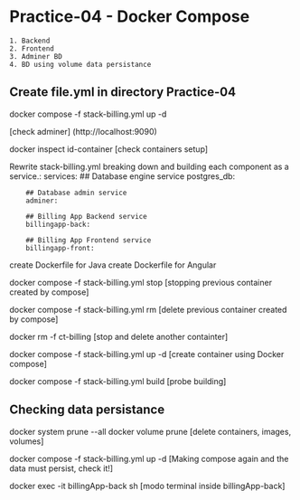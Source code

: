 # Practice-04 - Docker Compose
	1. Backend
	2. Frontend
	3. Adminer BD
	4. BD using volume data persistance

## Create file.yml in directory Practice-04

docker compose -f stack-billing.yml up -d

[check adminer] (http://localhost:9090)

docker inspect id-container [check containers setup]

Rewrite stack-billing.yml breaking down and building each component as a service.:
	services:
		## Database engine service
		postgres_db:
		
		## Database admin service
		adminer:
 
		## Billing App Backend service
		billingapp-back:
		
		## Billing App Frontend service
		billingapp-front:

create Dockerfile for Java
create Dockerfile for Angular

docker compose -f stack-billing.yml stop [stopping previous container created by compose]

docker compose -f stack-billing.yml rm [delete previous container created by compose]

docker rm -f ct-billing [stop and delete another containter]

docker compose -f stack-billing.yml up -d [create container using Docker compose]

docker compose -f stack-billing.yml build [probe building]


## Checking data persistance

docker system prune --all
docker volume prune
[delete containers, images, volumes]

docker compose -f stack-billing.yml up -d [Making compose again and the data must persist, check it!]

docker exec -it billingApp-back sh [modo terminal inside billingApp-back]